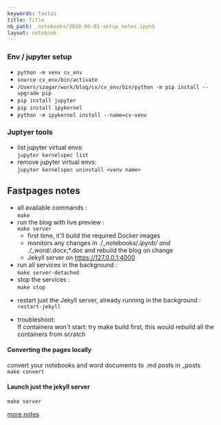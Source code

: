 ```yaml
---
keywords: fastai
title: Title
nb_path: _notebooks/2020-06-01-setup_notes.ipynb
layout: notebook
---
```


<!--
#################################################
### THIS FILE WAS AUTOGENERATED! DO NOT EDIT! ###
#################################################
# file to edit: _notebooks/2020-06-01-setup_notes.ipynb
-->

<div class="container" id="notebook-container">
        
<div class="cell border-box-sizing text_cell rendered"><div class="inner_cell">
<div class="text_cell_render border-box-sizing rendered_html">
<h3 id="Env-/-jupyter-setup">Env / jupyter setup<a class="anchor-link" href="#Env-/-jupyter-setup"> </a></h3>
</div>
</div>
</div>
<div class="cell border-box-sizing text_cell rendered"><div class="inner_cell">
<div class="text_cell_render border-box-sizing rendered_html">
<ul>
<li><code>python -m venv cv_env</code></li>
<li><code>source cv_env/bin/activate</code></li>
<li><code>/Users/szagar/work/blog/cv/cv_env/bin/python -m pip install --upgrade pip</code></li>
<li><code>pip install jupyter</code></li>
<li><code>pip install ipykernel</code></li>
<li><code>python -m ipykernel install --name=cv-venv</code></li>
</ul>

</div>
</div>
</div>
<div class="cell border-box-sizing text_cell rendered"><div class="inner_cell">
<div class="text_cell_render border-box-sizing rendered_html">
<h3 id="Juptyer-tools">Juptyer tools<a class="anchor-link" href="#Juptyer-tools"> </a></h3>
</div>
</div>
</div>
<div class="cell border-box-sizing text_cell rendered"><div class="inner_cell">
<div class="text_cell_render border-box-sizing rendered_html">
<ul>
<li>list jupyter virtual envs: <br>
<code>jupyter kernelspec list</code></li>
<li>remove jupyter virtual envs: <br>
  <code>jupyter kernelspec uninstall &lt;venv name&gt;</code></li>
</ul>

</div>
</div>
</div>
<div class="cell border-box-sizing text_cell rendered"><div class="inner_cell">
<div class="text_cell_render border-box-sizing rendered_html">
<h2 id="Fastpages-notes">Fastpages notes<a class="anchor-link" href="#Fastpages-notes"> </a></h2>
</div>
</div>
</div>
<div class="cell border-box-sizing text_cell rendered"><div class="inner_cell">
<div class="text_cell_render border-box-sizing rendered_html">
<ul>
<li>all available commands : <br><code>make</code></li>
<li>run the blog with live preview : <br> <code>make server</code><ul>
<li>first time, it'll build the required Docker images</li>
<li>monitors any changes in ./_notebooks/<em>.ipynb/ and ./_word/</em>.docx;*.doc and rebuild the blog on change</li>
<li>Jekyll server on <a href="https://127.0.0.1:4000">https://127.0.0.1:4000</a> </li>
</ul>
</li>
<li>run all services in the background : <br>
  <code>make server-detached</code></li>
<li>stop the services : <br>
  <code>make stop</code></li>
<li><p>restart just the Jekyll server, already running in the background : <br>
<code>restart-jekyll</code></p>
</li>
<li><p>troubleshoot: <br>
If containers won't start: try make build first, this would rebuild all the containers from scratch</p>
</li>
</ul>

</div>
</div>
</div>
<div class="cell border-box-sizing text_cell rendered"><div class="inner_cell">
<div class="text_cell_render border-box-sizing rendered_html">
<h4 id="Converting-the-pages-locally">Converting the pages locally<a class="anchor-link" href="#Converting-the-pages-locally"> </a></h4>
</div>
</div>
</div>
<div class="cell border-box-sizing text_cell rendered"><div class="inner_cell">
<div class="text_cell_render border-box-sizing rendered_html">
<p>convert your notebooks and word documents to .md posts in _posts <br>
<code>make convert</code></p>

</div>
</div>
</div>
<div class="cell border-box-sizing text_cell rendered"><div class="inner_cell">
<div class="text_cell_render border-box-sizing rendered_html">
<h4>Launch just the jekyll server <br></h4>
<p><code>make server</code></p>

</div>
</div>
</div>
<div class="cell border-box-sizing text_cell rendered"><div class="inner_cell">
<div class="text_cell_render border-box-sizing rendered_html">
<p><a href="https://github.com/szagar/cv/blob/master/_fastpages_docs/DEVELOPMENT.md">more notes</a></p>

</div>
</div>
</div>
</div>
 

